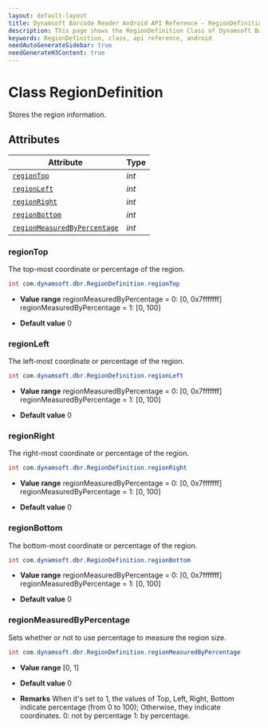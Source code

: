 ```yaml
---
layout: default-layout
title: Dynamsoft Barcode Reader Android API Reference - RegionDefinition Class
description: This page shows the RegionDefinition Class of Dynamsoft Barcode Reader for Android SDK.
keywords: RegionDefinition, class, api reference, android
needAutoGenerateSidebar: true
needGenerateH3Content: true
---
```



# Class RegionDefinition

Stores the region information.
  
## Attributes
  
| Attribute | Type |
|---------- | ---- |
| [`regionTop`](#regiontop) | *int* |
| [`regionLeft`](#regionleft) | *int* |
| [`regionRight`](#regionright) | *int* |
| [`regionBottom`](#regionbottom) | *int* |
| [`regionMeasuredByPercentage`](#regionmeasuredbypercentage) | *int* |

### regionTop

The top-most coordinate or percentage of the region.

```java
int com.dynamsoft.dbr.RegionDefinition.regionTop
```

- **Value range**
    regionMeasuredByPercentage = 0: [0, 0x7fffffff]  
    regionMeasuredByPercentage = 1: [0, 100]  

- **Default value**
    0

### regionLeft

The left-most coordinate or percentage of the region.

```java
int com.dynamsoft.dbr.RegionDefinition.regionLeft
```

- **Value range**
    regionMeasuredByPercentage = 0: [0, 0x7fffffff]  
    regionMeasuredByPercentage = 1: [0, 100]  

- **Default value**
    0

### regionRight

The right-most coordinate or percentage of the region.

```java
int com.dynamsoft.dbr.RegionDefinition.regionRight
```

- **Value range**
    regionMeasuredByPercentage = 0: [0, 0x7fffffff]  
    regionMeasuredByPercentage = 1: [0, 100]  

- **Default value**
    0

### regionBottom

The bottom-most coordinate or percentage of the region.

```java
int com.dynamsoft.dbr.RegionDefinition.regionBottom
```

- **Value range**
    regionMeasuredByPercentage = 0: [0, 0x7fffffff]  
    regionMeasuredByPercentage = 1: [0, 100]  

- **Default value**
    0

### regionMeasuredByPercentage

Sets whether or not to use percentage to measure the region size.

```java
int com.dynamsoft.dbr.RegionDefinition.regionMeasuredByPercentage
```

- **Value range**
    [0, 1]

- **Default value**
    0

- **Remarks**
    When it's set to 1, the values of Top, Left, Right, Bottom indicate percentage (from 0 to 100); Otherwise, they indicate coordinates. 0: not by percentage 1: by percentage.
